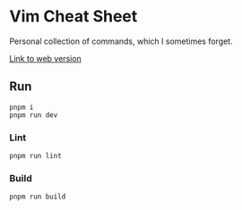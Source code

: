 # Vim Cheat Sheet

Personal collection of commands, which I sometimes forget.

[Link to web version](https://super16.github.io/vim-cheat-sheet/)

## Run

```shell
pnpm i
pnpm run dev
```

### Lint

```shell
pnpm run lint
```

### Build

```shell
pnpm run build
```
